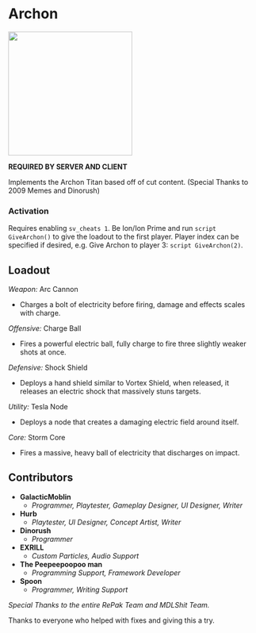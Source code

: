 # Archon

<img src="https://user-images.githubusercontent.com/100473309/157470535-2e49fab4-da3a-4798-b0d5-b4933f818de6.png" width="250" height="250">

**REQUIRED BY SERVER AND CLIENT**

Implements the Archon Titan based off of cut content. (Special Thanks to 2009 Memes and Dinorush)

### Activation
Requires enabling ```sv_cheats 1```. Be Ion/Ion Prime and run ```script GiveArchon()``` to give the loadout to the first player. Player index can be specified if desired, e.g. Give Archon to player 3: ```script GiveArchon(2)```.

## Loadout

*Weapon:* Arc Cannon

- Charges a bolt of electricity before firing, damage and effects scales with charge.

*Offensive:* Charge Ball

- Fires a powerful electric ball, fully charge to fire three slightly weaker shots at once.


*Defensive:* Shock Shield

- Deploys a hand shield similar to Vortex Shield, when released, it releases an electric shock that massively stuns targets.

*Utility:* Tesla Node

- Deploys a node that creates a damaging electric field around itself.

*Core:* Storm Core

- Fires a massive, heavy ball of electricity that discharges on impact.

## Contributors
- **GalacticMoblin** 
  - *Programmer, Playtester, Gameplay Designer, UI Designer, Writer*
- **Hurb**
  - *Playtester, UI Designer, Concept Artist, Writer*
- **Dinorush**
  - *Programmer*
- **EXRILL**
  - *Custom Particles, Audio Support*
- **The Peepeepoopoo man**
  - *Programming Support, Framework Developer*
- **Spoon**
  - *Programmer, Writing Support*

*Special Thanks to the entire RePak Team and MDLShit Team.*

Thanks to everyone who helped with fixes and giving this a try.
